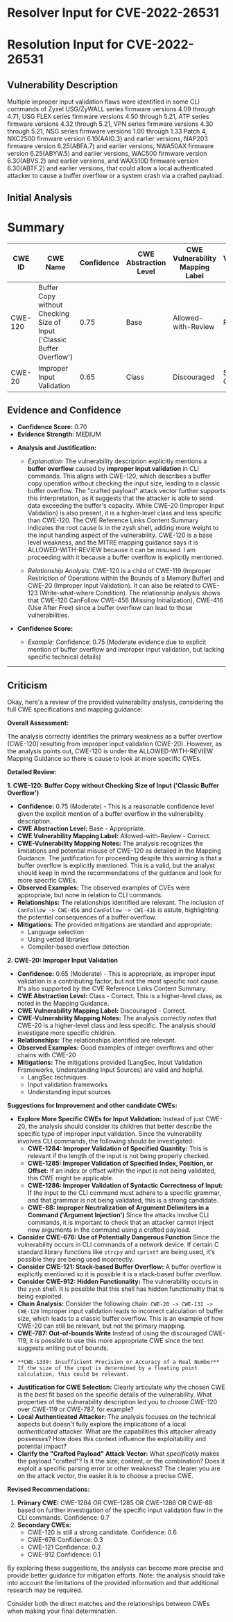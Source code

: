 # Resolver Input for CVE-2022-26531

# Resolution Input for CVE-2022-26531

## Vulnerability Description
Multiple improper input validation flaws were identified in some CLI commands of Zyxel USG/ZyWALL series firmware versions 4.09 through 4.71, USG FLEX series firmware versions 4.50 through 5.21, ATP series firmware versions 4.32 through 5.21, VPN series firmware versions 4.30 through 5.21, NSG series firmware versions 1.00 through 1.33 Patch 4, NXC2500 firmware version 6.10(AAIG.3) and earlier versions, NAP203 firmware version 6.25(ABFA.7) and earlier versions, NWA50AX firmware version 6.25(ABYW.5) and earlier versions, WAC500 firmware version 6.30(ABVS.2) and earlier versions, and WAX510D firmware version 6.30(ABTF.2) and earlier versions, that could allow a local authenticated attacker to cause a buffer overflow or a system crash via a crafted payload.

## Initial Analysis
# Summary
| CWE ID | CWE Name | Confidence | CWE Abstraction Level | CWE Vulnerability Mapping Label | CWE-Vulnerability Mapping Notes |
|---|---|---|---|---|---|
| CWE-120 | Buffer Copy without Checking Size of Input ('Classic Buffer Overflow') | 0.75 | Base | Allowed-with-Review | Primary CWE |
| CWE-20 | Improper Input Validation | 0.65 | Class | Discouraged | Secondary Candidate |

## Evidence and Confidence

*   **Confidence Score:** 0.70
*   **Evidence Strength:** MEDIUM

- **Analysis and Justification:**  
  - *Explanation:* The vulnerability description explicitly mentions a **buffer overflow** caused by **improper input validation** in CLI commands. This aligns with CWE-120, which describes a buffer copy operation without checking the input size, leading to a classic buffer overflow. The "crafted payload" attack vector further supports this interpretation, as it suggests that the attacker is able to send data exceeding the buffer's capacity. While CWE-20 (Improper Input Validation) is also present, it is a higher-level class and less specific than CWE-120. The CVE Reference Links Content Summary indicates the root cause is in the zysh shell, adding more weight to the input handling aspect of the vulnerability. CWE-120 is a base level weakness, and the MITRE mapping guidance says it is ALLOWED-WITH-REVIEW because it can be misused. I am proceeding with it because a buffer overflow is explicitly mentioned.
  
  - *Relationship Analysis:* CWE-120 is a child of CWE-119 (Improper Restriction of Operations within the Bounds of a Memory Buffer) and CWE-20 (Improper Input Validation). It can also be related to CWE-123 (Write-what-where Condition). The relationship analysis shows that CWE-120 CanFollow CWE-456 (Missing Initialization), CWE-416 (Use After Free) since a buffer overflow can lead to those vulnerabilities.

- **Confidence Score:**  
  - *Example:* Confidence: 0.75 (Moderate evidence due to explicit mention of buffer overflow and improper input validation, but lacking specific technical details)

---

## Criticism
Okay, here's a review of the provided vulnerability analysis, considering the full CWE specifications and mapping guidance:

**Overall Assessment:**

The analysis correctly identifies the primary weakness as a buffer overflow (CWE-120) resulting from improper input validation (CWE-20). However, as the analysis points out, CWE-120 is under the ALLOWED-WITH-REVIEW Mapping Guidance so there is cause to look at more specific CWEs.

**Detailed Review:**

**1. CWE-120: Buffer Copy without Checking Size of Input ('Classic Buffer Overflow')**

*   **Confidence:** 0.75 (Moderate) - This is a reasonable confidence level given the explicit mention of a buffer overflow in the vulnerability description.
*   **CWE Abstraction Level:** Base - Appropriate.
*   **CWE Vulnerability Mapping Label:** Allowed-with-Review - Correct.
*   **CWE-Vulnerability Mapping Notes:** The analysis recognizes the limitations and potential misuse of CWE-120 as detailed in the Mapping Guidance. The justification for proceeding despite this warning is that a buffer overflow is explicitly mentioned. This is a valid, but the analyst should keep in mind the recommendations of the guidance and look for more specific CWEs.
*   **Observed Examples:** The observed examples of CVEs were appropriate, but none in relation to CLI commands.
*   **Relationships:** The relationships identified are relevant. The inclusion of `CanFollow -> CWE-456` and `CanFollow -> CWE-416` is astute, highlighting the potential consequences of a buffer overflow.
*   **Mitigations:** The provided mitigations are standard and appropriate:
    *   Language selection
    *   Using vetted libraries
    *   Compiler-based overflow detection

**2. CWE-20: Improper Input Validation**

*   **Confidence:** 0.65 (Moderate) - This is appropriate, as improper input validation is a contributing factor, but not the most specific root cause. It's also supported by the CVE Reference Links Content Summary.
*   **CWE Abstraction Level:** Class - Correct.  This is a higher-level class, as noted in the Mapping Guidance.
*   **CWE Vulnerability Mapping Label:** Discouraged - Correct.
*   **CWE-Vulnerability Mapping Notes:** The analysis correctly notes that CWE-20 is a higher-level class and less specific. The analysis should investigate more specific children.
*   **Relationships:** The relationships identified are relevant.
*   **Observed Examples:** Good examples of integer overflows and other chains with CWE-20
*   **Mitigations:** The mitigations provided (LangSec, Input Validation Frameworks, Understanding Input Sources) are valid and helpful.
    *   LangSec techniques
    *   Input validation frameworks
    *   Understanding input sources

**Suggestions for Improvement and other candidate CWEs:**

*   **Explore More Specific CWEs for Input Validation:** Instead of just CWE-20, the analysis should consider its children that better describe the specific type of improper input validation.  Since the vulnerability involves CLI commands, the following should be investigated:
    *   **CWE-1284: Improper Validation of Specified Quantity:** This is relevant if the length of the input is not being properly checked.
    *   **CWE-1285: Improper Validation of Specified Index, Position, or Offset:** If an index or offset within the input is not being validated, this CWE might be applicable.
    *   **CWE-1286: Improper Validation of Syntactic Correctness of Input:** If the input to the CLI command must adhere to a specific grammar, and that grammar is not being validated, this is a strong candidate.
    *   **CWE-88: Improper Neutralization of Argument Delimiters in a Command ('Argument Injection')** Since the attacks involve CLI commands, it is important to check that an attacker cannot inject new arguments in the command using a crafted payload.
*   **Consider CWE-676: Use of Potentially Dangerous Function** Since the vulnerability occurs in CLI commands of a network device. If certain C standard library functions like `strcpy` and `sprintf` are being used, it's possible they are being used incorrectly.
*   **Consider CWE-121: Stack-based Buffer Overflow:** A buffer overflow is explicitly mentioned so it is possible it is a stack-based buffer overflow.
*   **Consider CWE-912: Hidden Functionality:** The vulnerability occurs in the `zysh` shell. It is possible that this shell has hidden functionality that is being exploited.
*   **Chain Analysis:** Consider the following chain: `CWE-20 -> CWE-131 -> CWE-120` Improper input validation leads to incorrect calculation of buffer size, which leads to a classic buffer overflow. This is an example of how CWE-20 can still be relevant, but not the primary mapping.
*    **CWE-787: Out-of-bounds Write** Instead of using the discouraged CWE-119, it is possible to use this more appropriate CWE since the text suggests writing out of bounds.
*     **CWE-1339: Insufficient Precision or Accuracy of a Real Number** If the size of the input is determined by a floating point calculation, this could be relevant.
*   **Justification for CWE Selection:** Clearly articulate *why* the chosen CWE is the *best* fit based on the specific details of the vulnerability. What properties of the vulnerability description led you to choose CWE-120 over CWE-119 or CWE-787, for example?
*   **Local Authenticated Attacker:** The analysis focuses on the technical aspects but doesn't fully explore the implications of a local *authenticated* attacker. What are the capabilities this attacker already possesses? How does this context influence the exploitability and potential impact?
*   **Clarify the "Crafted Payload" Attack Vector:** What *specifically* makes the payload "crafted"? Is it the size, content, or the combination? Does it exploit a specific parsing error or other weakness? The clearer you are on the attack vector, the easier it is to choose a precise CWE.

**Revised Recommendations:**

1.  **Primary CWE:** CWE-1284 OR CWE-1285 OR CWE-1286 OR CWE-88 based on further investigation of the specific input validation flaw in the CLI commands. Confidence: 0.7
2.  **Secondary CWEs:**
    * CWE-120 is still a strong candidate. Confidence: 0.6
    *   CWE-676 Confidence: 0.3
    *   CWE-121 Confidence: 0.2
    *   CWE-912 Confidence: 0.1

By exploring these suggestions, the analysis can become more precise and provide better guidance for mitigation efforts. Note: the analysis should take into account the limitations of the provided information and that additional research may be required.

Consider both the direct matches and the relationships between CWEs
when making your final determination.
        